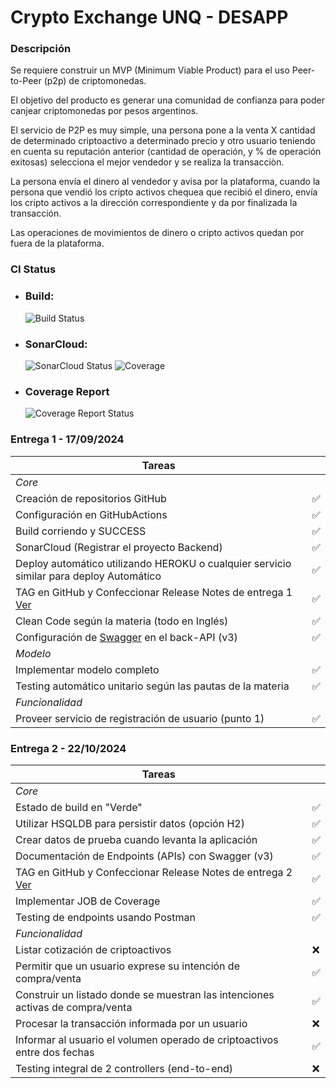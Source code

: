 # Crypto Exchange UNQ - DESAPP

### Descripción 
    
Se requiere construir un MVP (Minimum Viable Product) para el uso Peer-to-Peer (p2p) de criptomonedas. 

El objetivo del producto es generar una comunidad de confianza para poder canjear criptomonedas por pesos argentinos. 

El servicio de P2P es muy simple, una persona pone a la venta X cantidad de determinado criptoactivo a determinado precio y otro usuario teniendo en cuenta su reputación anterior (cantidad de operación, y % de operación exitosas) selecciona el mejor vendedor y se realiza la transacciòn. 

La persona envía el dinero al vendedor y avisa por la plataforma, cuando la persona que vendió los cripto activos chequea que recibió el dinero, envía los cripto activos a la dirección correspondiente y da por finalizada la transacción. 

Las operaciones de movimientos de dinero o cripto activos quedan por fuera de la plataforma.

### CI Status

- ### Build:
    ![Build Status](https://github.com/CardozoCasariegoLuciano/2024_S2_Desapp_grupo_F/actions/workflows/maven.yml/badge.svg?branch=master&job=build)

- ### SonarCloud: 
    ![SonarCloud Status](https://github.com/CardozoCasariegoLuciano/2024_S2_Desapp_grupo_F/actions/workflows/maven.yml/badge.svg?branch=master&job=sonarcloud)
    ![Coverage](https://sonarcloud.io/api/project_badges/measure?project=unq.CryptoExchange%3ACryptoExchange&metric=coverage)

- ### Coverage Report
    ![Coverage Report Status](https://github.com/CardozoCasariegoLuciano/2024_S2_Desapp_grupo_F/actions/workflows/maven.yml/badge.svg?branch=master&job=coverage)

### Entrega 1 - 17/09/2024

| Tareas                                                                                                   |  |
|-----------------------------------------------------------------------------------------------------------------|--------|
| *Core*                                                                                                        |        |
| Creación de repositorios GitHub                                                                                 | ✅      |
| Configuración en GitHubActions                                                                                  | ✅      |
| Build corriendo y SUCCESS                                                                                       | ✅      |
| SonarCloud (Registrar el proyecto Backend)                                                                      | ✅      |
| Deploy automático utilizando HEROKU o cualquier servicio similar para deploy Automático                         | ✅      |
| TAG en GitHub y Confeccionar Release Notes de entrega 1 [Ver](https://github.com/CardozoCasariegoLuciano/2024_S2_Desapp_grupo_F/compare/Entrega_1_v1.0...Entrega_2_v1.0) | ✅ |
| Clean Code según la materia (todo en Inglés)                                                                    | ✅      |
| Configuración de [Swagger](https://swagger.io/) en el back-API (v3)                                             | ✅      |
| *Modelo*                                                                                                      |        |
| Implementar modelo completo                                                                                     | ✅      |
| Testing automático unitario según las pautas de la materia                                                      | ✅      |
| *Funcionalidad*                                                                                               |        |
| Proveer servicio de registración de usuario (punto 1)                                                           | ✅      |

### Entrega 2 - 22/10/2024

| Tareas                                                                                                           |  |
|-----------------------------------------------------------------------------------------------------------------|--------|
| *Core*                                                                                                        |        |
| Estado de build en "Verde"                                                                                      | ✅      |
| Utilizar HSQLDB para persistir datos (opción H2)                                                                | ✅      |
| Crear datos de prueba cuando levanta la aplicación                                                              | ✅      |
| Documentación de Endpoints (APIs) con Swagger (v3)                                                              | ✅      |
| TAG en GitHub y Confeccionar Release Notes de entrega 2 [Ver](https://github.com/CardozoCasariegoLuciano/2024_S2_Desapp_grupo_F/releases/tag/Entrega_2_v1.0) | ✅ |
| Implementar JOB de Coverage                                                                                     | ✅      |
| Testing de endpoints usando Postman                                                                             | ✅      |
| *Funcionalidad*                                                                                              |        |
| Listar cotización de criptoactivos                                                                              | ❌      |
| Permitir que un usuario exprese su intención de compra/venta                                                    | ✅      |
| Construir un listado donde se muestran las intenciones activas de compra/venta                                  | ✅      |
| Procesar la transacción informada por un usuario                                                                | ❌      |
| Informar al usuario el volumen operado de criptoactivos entre dos fechas                                        | ✅      |
| Testing integral de 2 controllers (end-to-end)                                                                  | ❌      |


